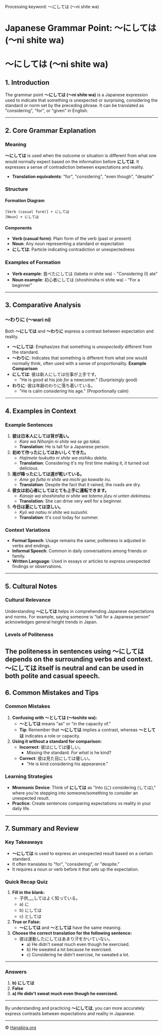 Processing keyword: ～にしては (〜ni shite wa)
# Japanese Grammar Point: ～にしては (〜ni shite wa)
# ～にしては (〜ni shite wa)
## 1. Introduction
The grammar point **～にしては (〜ni shite wa)** is a Japanese expression used to indicate that something is unexpected or surprising, considering the standard or norm set by the preceding phrase. It can be translated as "considering", "for", or "given" in English.

---
## 2. Core Grammar Explanation
### Meaning
**～にしては** is used when the outcome or situation is different from what one would normally expect based on the information before **にしては**. It expresses a sense of contradiction between expectations and reality.
- **Translation equivalents**: "for", "considering", "even though", "despite"
### Structure
#### Formation Diagram
```
[Verb (casual form)] + にしては
[Noun] + にしては
```
#### Components
- **Verb (casual form)**: Plain form of the verb (past or present)
- **Noun**: Any noun representing a standard or expectation
- **にしては**: Particle indicating contradiction or unexpectedness
### Examples of Formation
- **Verb example**: 食べたにしては (tabeta ni shite wa) - "Considering (I) ate"
- **Noun example**: 初心者にしては (shoshinsha ni shite wa) - "For a beginner"
---
## 3. Comparative Analysis
### ～わりに (〜wari ni)
Both **～にしては** and **～わりに** express a contrast between expectation and reality.
- **～にしては**: Emphasizes that something is *unexpectedly* different from the standard.
- **～わりに**: Indicates that something is different from what one would normally think, often used with a sense of proportionality.
**Example Comparison**
- **にしては**: 彼は新人にしては仕事が上手です。
  - "He is good at his job *for* a newcomer." (Surprisingly good)
- **わりに**: 彼は年齢のわりに落ち着いている。
  - "He is calm *considering* his age." (Proportionally calm)
---
## 4. Examples in Context
### Example Sentences
1. **彼は日本人にしては背が高い。**
   - *Kare wa Nihonjin ni shite wa se ga takai.*
   - **Translation**: He is tall for a Japanese person.
2. **初めて作ったにしてはおいしくできた。**
   - *Hajimete tsukutta ni shite wa oishiku dekita.*
   - **Translation**: Considering it's my first time making it, it turned out delicious.
3. **雨が降ったにしては道が乾いている。**
   - *Ame ga futta ni shite wa michi ga kawaite iru.*
   - **Translation**: Despite the fact that it rained, the roads are dry.
4. **彼女は初心者にしてはとても上手に運転できます。**
   - *Kanojo wa shoshinsha ni shite wa totemo jōzu ni unten dekimasu.*
   - **Translation**: She can drive very well for a beginner.
5. **今日は夏にしては涼しい。**
   - *Kyō wa natsu ni shite wa suzushii.*
   - **Translation**: It's cool today for summer.
### Context Variations
- **Formal Speech**: Usage remains the same; politeness is adjusted in verbs and endings.
- **Informal Speech**: Common in daily conversations among friends or family.
- **Written Language**: Used in essays or articles to express unexpected findings or observations.
---
## 5. Cultural Notes
### Cultural Relevance
Understanding **～にしては** helps in comprehending Japanese expectations and norms. For example, saying someone is "tall for a Japanese person" acknowledges general height trends in Japan.
### Levels of Politeness
The politeness in sentences using **～にしては** depends on the surrounding verbs and context. **～にしては** itself is neutral and can be used in both polite and casual speech.
---
## 6. Common Mistakes and Tips
### Common Mistakes
1. **Confusing with ～としては (〜toshite wa):**
   - **～としては** means "as" or "in the capacity of."
   - **Tip**: Remember that **～にしては** implies a contrast, whereas **～としては** indicates a role or capacity.
2. **Using it without a standard for comparison:**
   - **Incorrect**: 彼はにしては優しい。
     - Missing the standard. *For what* is he kind?
   - **Correct**: 彼は見た目にしては優しい。
     - "He is kind considering his appearance."
### Learning Strategies
- **Mnemonic Device**: Think of **にしては** as "Into (に) considering (しては)," where you're stepping into someone/something to consider an unexpected result.
- **Practice**: Create sentences comparing expectations vs reality in your daily life.
---
## 7. Summary and Review
### Key Takeaways
- **～にしては** is used to express an unexpected result based on a certain standard.
- It often translates to "for", "considering", or "despite."
- It requires a noun or verb before it that sets up the expectation.
### Quick Recap Quiz
1. **Fill in the blank:**
   - 子供___してはよく知っている。
   - a) に
   - b) にしては
   - c) としては
2. **True or False:**
   - **～にしては** and **～としては** have the same meaning.
3. **Choose the correct translation for the following sentence:**
   - 彼は運動したにしてはあまり汗をかいていない。
     - a) He didn't sweat much even though he exercised.
     - b) He sweated a lot because he exercised.
     - c) Considering he didn't exercise, he sweated a lot.
---
### Answers
1. **b) にしては**
2. **False**
3. **a) He didn't sweat much even though he exercised.**
---
By understanding and practicing **～にしては**, you can more accurately express contrasts between expectations and reality in Japanese.


---

© [Hanabira.org](https://hanabira.org)
